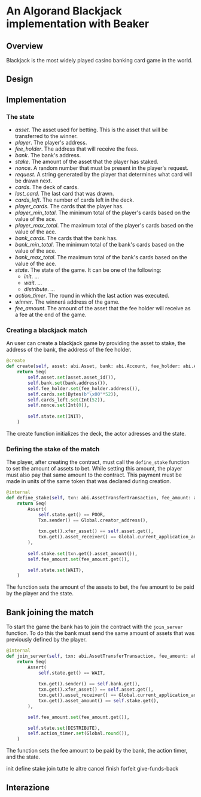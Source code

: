 # An Algorand Blackjack implementation with Beaker

## Overview

<!-- What is blackjack -->
Blackjack is the most widely played casino banking card game in the world.
<!-- Why not online blackjack -->
<!-- Why blackjack in blockchain -->
<!-- We use beaker -->

## Design

<!-- problema: nessuno deve conoscere il mazzo -->
<!-- problema: attore smette di interagire -->
<!-- server come dealer -->

## Implementation

### The state

* *asset*. The asset used for betting. This is the asset that will be transferred to the winner.
* *player*. The player's address.
* *fee_holder*. The address that will receive the fees.
* *bank*. The bank's address.
* *stake*. The amount of the asset that the player has staked.
* *nonce*. A random number that must be present in the player's request.
* *request*. A string generated by the player that determines what card will be drawn next.
* *cards*. The deck of cards.
* *last_card*. The last card that was drawn.
* *cards_left*. The number of cards left in the deck.
* *player_cards*. The cards that the player has.
* *player_min_total*. The minimum total of the player's cards based on the value of the ace.
* *player_max_total*. The maximum total of the player's cards based on the value of the ace.
* *bank_cards*. The cards that the bank has.
* *bank_min_total*. The minimum total of the bank's cards based on the value of the ace.
* *bank_max_total*. The maximum total of the bank's cards based on the value of the ace.
* *state*. The state of the game. It can be one of the following:
  * *init*. ...
  * *wait*. ...
  * *distribute*. ...
* *action_timer*. The round in which the last action was executed.
* *winner*. The winnerá address of the game.
* *fee_amount*. The amount of the asset that the fee holder will receive as a fee at the end of the game.

### Creating a blackjack match

An user can create a blackjack game by providing the asset to stake, the address of the bank, the address of the fee holder.

```py
@create
def create(self, asset: abi.Asset, bank: abi.Account, fee_holder: abi.Account):
    return Seq(
        self.asset.set(asset.asset_id()),
        self.bank.set(bank.address()),
        self.fee_holder.set(fee_holder.address()),
        self.cards.set(Bytes(b"\x00"*52)),
        self.cards_left.set(Int(52)),
        self.nonce.set(Int(0)),
        
        self.state.set(INIT),
    )
```
The create function initializes the deck, the actor adresses and the state.

### Defining the stake of the match

The player, after creating the contract, must call the `define_stake` function to set the amount of assets to bet. While setting this amount, the player must also pay that same amount to the contract. This payment must be made in units of the same token that was declared during creation.

```py
@internal
def define_stake(self, txn: abi.AssetTransferTransaction, fee_amount: abi.Uint64):
    return Seq(
        Assert(
            self.state.get() == POOR,
            Txn.sender() == Global.creator_address(),
            
            txn.get().xfer_asset() == self.asset.get(),
            txn.get().asset_receiver() == Global.current_application_address(),
        ),
        
        self.stake.set(txn.get().asset_amount()),
        self.fee_amount.set(fee_amount.get()),

        self.state.set(WAIT),
    )
```

The function sets the amount of the assets to bet, the fee amount to be paid by the player and the state.

## Bank joining the match

To start the game the bank has to join the contract with the `join_server` function. To do this the bank must send the same amount of assets that was previously defined by the player.

```py
@internal
def join_server(self, txn: abi.AssetTransferTransaction, fee_amount: abi.Uint64):
    return Seq(
        Assert(
            self.state.get() == WAIT,
            
            txn.get().sender() == self.bank.get(),
            txn.get().xfer_asset() == self.asset.get(),
            txn.get().asset_receiver() == Global.current_application_address(),
            txn.get().asset_amount() == self.stake.get(),
        ),

        self.fee_amount.set(fee_amount.get()),

        self.state.set(DISTRIBUTE),
        self.action_timer.set(Global.round()), 
    )
```

The function sets the fee amount to be paid by the bank, the action timer, and the state.



<!-- ... -->

init define stake join
tutte le altre
cancel finish forfeit give-funds-back

## Interazione
